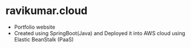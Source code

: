# ravikumar.cloud

- Portfolio website
- Created using SpringBoot(Java) and Deployed it into AWS cloud using Elastic BeanStalk (PaaS)
